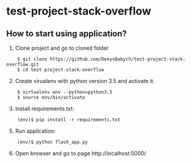 # test-project-stack-overflow

## How to start using application?

1. Clone project and go to cloned folder
```
    $ git clone https://github.com/DenysBabych/test-project-stack-overflow.git
    $ cd test-project-stack-overflow
```
2. Create virualenv with python version 3.5 and activate it.
```
    $ virtualenv env --python=python3.5
    $ source env/bin/activate
```
3. Install requirements.txt:
```
    (env)$ pip install -r requirements.txt
```
5. Run application:
```
    (env)$ python flask_app.py
```
6. Open browser and go to page http://localhost:5000/
